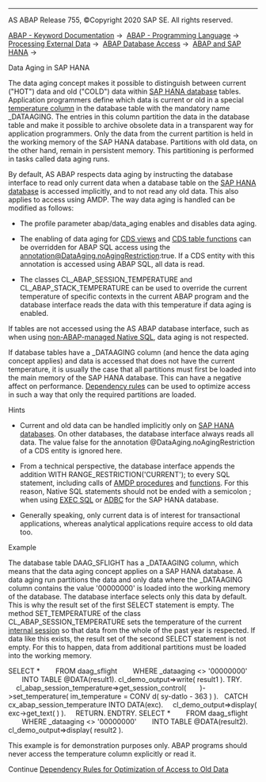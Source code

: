   

* * *

AS ABAP Release 755, ©Copyright 2020 SAP SE. All rights reserved.

[ABAP - Keyword Documentation](javascript:call_link\('abenabap.htm'\)) →  [ABAP - Programming Language](javascript:call_link\('abenabap_reference.htm'\)) →  [Processing External Data](javascript:call_link\('abenabap_language_external_data.htm'\)) →  [ABAP Database Access](javascript:call_link\('abenabap_sql.htm'\)) →  [ABAP and SAP HANA](javascript:call_link\('abenabap_hana.htm'\)) → 

Data Aging in SAP HANA

The data aging concept makes it possible to distinguish between current ("HOT") data and old ("COLD") data within [SAP HANA database](javascript:call_link\('abenhana_database_glosry.htm'\) "Glossary Entry") tables. Application programmers define which data is current or old in a special [temperature column](javascript:call_link\('abentemperature_column_glosry.htm'\) "Glossary Entry") in the database table with the mandatory name \_DATAAGING. The entries in this column partition the data in the database table and make it possible to archive obsolete data in a transparent way for application programmers. Only the data from the current partition is held in the working memory of the SAP HANA database. Partitions with old data, on the other hand, remain in persistent memory. This partitioning is performed in tasks called data aging runs.

By default, AS ABAP respects data aging by instructing the database interface to read only current data when a database table on the [SAP HANA database](javascript:call_link\('abenhana_database_glosry.htm'\) "Glossary Entry") is accessed implicitly, and to not read any old data. This also applies to access using AMDP. The way data aging is handled can be modified as follows:

-   The profile parameter abap/data\_aging enables and disables data aging.

-   The enabling of data aging for [CDS views](javascript:call_link\('abencds_view_glosry.htm'\) "Glossary Entry") and [CDS table functions](javascript:call_link\('abencds_table_function_glosry.htm'\) "Glossary Entry") can be overridden for ABAP SQL access using the annotation@DataAging.noAgingRestriction:true. If a CDS entity with this annotation is accessed using ABAP SQL, all data is read.

-   The classes CL\_ABAP\_SESSION\_TEMPERATURE and CL\_ABAP\_STACK\_TEMPERATURE can be used to override the current temperature of specific contexts in the current ABAP program and the database interface reads the data with this temperature if data aging is enabled.

If tables are not accessed using the AS ABAP database interface, such as when using [non-ABAP-managed Native SQL](javascript:call_link\('abenabap_managed_db_objects_nsql.htm'\)), data aging is not respected.

If database tables have a \_DATAAGING column (and hence the data aging concept applies) and data is accessed that does not have the current temperature, it is usually the case that all partitions must first be loaded into the main memory of the SAP HANA database. This can have a negative affect on performance. [Dependency rules](javascript:call_link\('abenhana_data_aging_druls.htm'\)) can be used to optimize access in such a way that only the required partitions are loaded.

Hints

-   Current and old data can be handled implicitly only on [SAP HANA databases](javascript:call_link\('abenhana_database_glosry.htm'\) "Glossary Entry"). On other databases, the database interface always reads all data. The value false for the annotation @DataAging.noAgingRestriction of a CDS entity is ignored here.

-   From a technical perspective, the database interface appends the addition WITH RANGE\_RESTRICTION('CURRENT'); to every SQL statement, including calls of [AMDP procedures](javascript:call_link\('abenamdp_procedure_glosry.htm'\) "Glossary Entry") and [functions](javascript:call_link\('abenamdp_function_glosry.htm'\) "Glossary Entry"). For this reason, Native SQL statements should not be ended with a semicolon ; when using [EXEC SQL](javascript:call_link\('abapexec.htm'\)) or [ADBC](javascript:call_link\('abenadbc.htm'\)) for the SAP HANA database.

-   Generally speaking, only current data is of interest for transactional applications, whereas analytical applications require access to old data too.

Example

The database table DAAG\_SFLIGHT has a \_DATAAGING column, which means that the data aging concept applies on a SAP HANA database. A data aging run partitions the data and only data where the \_DATAAGING column contains the value '00000000' is loaded into the working memory of the database. The database interface selects only this data by default. This is why the result set of the first SELECT statement is empty. The method SET\_TEMPERATURE of the class CL\_ABAP\_SESSION\_TEMPERATURE sets the temperature of the current [internal session](javascript:call_link\('abeninternal_session_glosry.htm'\) "Glossary Entry") so that data from the whole of the past year is respected. If data like this exists, the result set of the second SELECT statement is not empty. For this to happen, data from additional partitions must be loaded into the working memory.

SELECT \*
       FROM daag\_sflight
       WHERE \_dataaging <> '00000000'
       INTO TABLE @DATA(result1).
cl\_demo\_output=>write( result1 ).
TRY.
    cl\_abap\_session\_temperature=>get\_session\_control(
      )->set\_temperature( im\_temperature = CONV d( sy-datlo - 363 ) ).
  CATCH cx\_abap\_session\_temperature INTO DATA(exc).
    cl\_demo\_output=>display( exc->get\_text( ) ).
    RETURN.
ENDTRY.
SELECT \*
       FROM daag\_sflight
       WHERE \_dataaging <> '00000000'
       INTO TABLE @DATA(result2).
cl\_demo\_output=>display( result2 ).

This example is for demonstration purposes only. ABAP programs should never access the temperature column explicitly or read it.

Continue
[Dependency Rules for Optimization of Access to Old Data](javascript:call_link\('abenhana_data_aging_druls.htm'\))